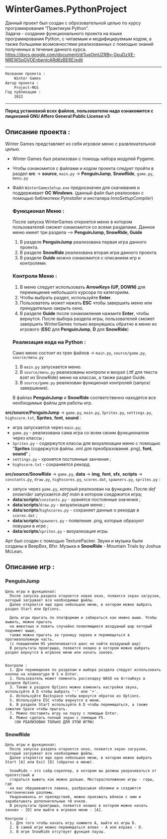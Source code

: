 # WinterGames.PythonProject
Данный проект был создан с оброзовательной целью по курсу програмирования “Практикум Python”. \
Задача - создание функционального проекта на языке програмирования Python, с читаемым и модифицируемым кодом, а также большими возможностями реализованных с помощью знаний полученных в течение данного курса.
https://docs.google.com/document/d/1ugOmUZRBy-GpuDzXE-NREWSqGVOEnbenIcARd6zBE6E/edit

-----------------------------------------------------------------------------------------------------------------------------

```diff
Название проекта :
    Winter Games
Автор проекта :
    Project-MGS 
Год публикации :
    2022 
```


                                                  
-----------------------------------------------------------------------------------------------------------------------------
**Перед установкой всех файлов, пользователю надо ознакомится с лицензией GNU Affero General Public License v3**

## Описание проекта :
Winter Games представляет из себя игровое меню с развлекательной целью.
+ Winter Games был реализован с помощь набора модулей Pygame.
+ Чтобы ознакомится с файлами и кодом проекта следует пройти в раздел **src** -> **source**, `main.py` -> **PenguinJump**, **SnowRide**, `game.py`, `menu.py`
+ Файл `WinterGamesSetup.exe` преднозначен для скачивания и поддерживает **ОС Windows**.
  (данный файл был реализован с помощью библиотеки *Pyinstaller* и инсталера *InnoSettupCompiler*)
  
  ### Функционал Меню :
  После запуска WinterGames откроется меню в котором пользователей сможет ознакомится со всеми разделами.
  Данное меню имеет три раздела --> **PenguinJump, SnowRide, Guide** 
    1. В разделе **PenguinJump** реализована первая игра данного проекта. 
    2. В разделе **SnowRide** реализована вторая игра данного проекта.
    3. В разделе **Guide** можно ознакомится с описанием игр и контролями.
  
  ### Контроли Меню :
    1. В меню следует использовать **ArrowKeys (UP, DOWN)** для перемещение небольшого курсора по категориям. 
    2. Чтобы выбрать раздел, используйте **Enter**.
    3. Пользователь может нажать **ESC** чтобы завершить меню или пренудительно закрыть окно.
    4. В разделе **Guide** после ознакомления нажмите **Enter**, чтобы вернутся.
  После выбора раздела игры, пользователей сможет завершить WinterGames только вернувшись обратно в меню из игрового (**ESC** для **PenguinJump**, **D** для **SnowRide**)
  
  ### Реализация кода на Python :
  Само меню состоит из трех файлов -> `main.py`, `source/game.py`, `source/menu.py`
    1. В `main.py` запускается меню.
    2. В `source/menu.py` реализованы контроли и визуал (.ttf для текста взят из SnowRide) меню на классах, а также раздел Guide.
    3. В `source/game.py` реализован функционал контролей (запуск/завершение).
  
  В файлах **PenguinJump** и **SnowRide** соответственно находятся все необходимые файлы для работы игр.
 
 **src/source/PenguinJump** -> `game.py`, `main.py`, `Sprites.py`, `settings.py`, `highscore.txt`, **Sprites**, **font**, **sound** :
  + игра запускается через `main.py`;
  + `game.py` - реализована сама игра со всем своим функционалом через классы ;
  + `Sprites.py` - содержутся классы для визуализации меню с помощью
  "**Sprites** (содержутся файлы .xml для преобразования .png), **font**, **sound**" ;
  + `settings.py` - хронятся постоянные занчения ; 
  + `highscore.txt` - сохраняется рекорд.

 **src/source/SnowRide** -> `game.py`, **data** -> **img**, **font**, **sfx**, **scripts** -> `constants.py`, `draw.py`, `highscores.py`, `scores.dat`, `spawners.py`, `sprites.py` :
  + запуск через `game.py`, который реализован на функциях. После *def snowrider* запускается *def main* в котором соедржится игра;
  + **data**/**scripts**/`constants.py` - хранятся постоянные значения ;
  + **data**/**scripts**/`draw.py` - визуализация меню ;
  + **data**/**scripts**/`highscores.py` - сохраняет данные о рекорде в `scores.dat` ; 
  + **data**/**scripts**/`spawners.py` - появление .png, которые образуют ловушки в игре ;
  + **data**/**scripts**/`sprites.py` - визуализация игры.

Арт был создан с помощью TexturePacker. Звуки и музыка были созданы в BeepBox, Bfxr. Музыка в **SnowRide** - Mountain Trials by Joshua McLean.


## Описание игр :
  ### PenguinJump
  
    Цель игры и функционал:  
      После запуска раздела откроется новое окно, появится экран загрузки, который загружает все необходимые файлы.
      Далее откроется еще одно небольшое меню, в котором можно выбрать раздел Start или Options.
    
      Цель игры прыгать по платформам и забираться как можно выше. Чтобы выжить, можно прыгать
      на животных и ловить случайно появляющиеся воздушный шар который поднимет выше, 
      также можно прыгать за границу экрана и перемещаться в противоположную часть.
      (с повышением HS увеличивается шанс не найти воздушный шар)
      В результаты проигрыша, появится окошко в котором можно выбрать раздел вернутся в игрвоое меню или начать заново.
    
   
    Контроли :
      1. Для перемещения по разделам и выбора раздела следует использовать кнопки на клавиатуре W S и Enter.
      2. Пользователь может поменять расскладку WASD на ArrowKeys в разделе Options.
      3. Также в разделе Options можно изменить настройки звука, используйте A D чтобы выбрать '-' или '+'.
      4. Используйте Backspace чтобы вернутся обратно из Options.
      5. Используйте ESC чтобы вернутся в меню.
      6. В разделе Start используйте A D чтобы перемещаться, а также зажатие Space чтобы прыгать.
      7. Можно поставить игру на паузу с помощью Enter.
      8. Можно сделать полный экран с помощью F5.
        (ОН РЕАЛИЗОВАН ТОЛЬКО ДЛЯ ЭТОЙ ИГРЫ)
      
     
  ### SnowRide
    
    Цель игры и функционал:  
      После запуска раздела откроется окно, появится экран загрузки, который загружает все необходимые файлы.
      Далее откроется еще одно небольшое меню, в котором можно выбрать Start [A] или Exit [D] (обратно в меню).
    
      SnowRide — это сайд-скроллер, в котором вы должны уворачиваться от препятствий и
      стараться выжить как можно дольше. Месторасположение игры - горы, где
      на вас обрушиваются лавина, разбрасывая обломки и создаются тектонические разломы. 
      Уварачиваясь от препядствий, можно проезжать вблизи с ним и зарабатывать дополнительные +8 очков.
      В результаты проигрыша, появится окошко в котором можно начать заново - [D] или выйти в игровое меню - [A].
   
    Контроли :
      1. Для того чтобы начать игру нажмите A, выйти из игры D.
      2. В самой игре можно перемещаться влево - A или вправо - D.
      3. В игре SnowRide отсутвует функция паузы.
      
